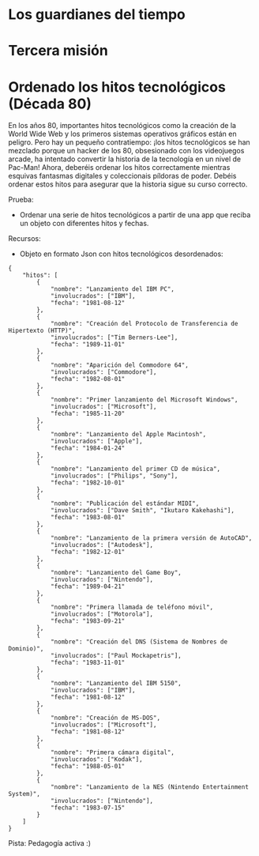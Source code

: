 
# Los guardianes del tiempo 
# Tercera misión



<h1> Ordenado los hitos tecnológicos (Década 80) </h1>


En los años 80, importantes hitos tecnológicos como la creación de la World Wide Web y los primeros sistemas operativos gráficos están en peligro. Pero hay un pequeño contratiempo: ¡los hitos tecnológicos se han mezclado porque un hacker de los 80, obsesionado con los videojuegos arcade, ha intentado convertir la historia de la tecnología en un nivel de Pac-Man! Ahora, deberéis ordenar los hitos correctamente mientras esquivas fantasmas digitales y coleccionais píldoras de poder. Debéis ordenar estos hitos para asegurar que la historia sigue su curso correcto. 

Prueba: 
<ul>
    <li> Ordenar una serie de hitos tecnológicos a partir de una app que reciba un objeto con diferentes hitos y fechas. </li>
</ul>

Recursos: 
<ul>
    <li> Objeto en formato Json con hitos tecnológicos desordenados: </li>
</ul>



```
{
    "hitos": [
        {
            "nombre": "Lanzamiento del IBM PC",
            "involucrados": ["IBM"],
            "fecha": "1981-08-12"
        },
        {
            "nombre": "Creación del Protocolo de Transferencia de Hipertexto (HTTP)",
            "involucrados": ["Tim Berners-Lee"],
            "fecha": "1989-11-01"
        },
        {
            "nombre": "Aparición del Commodore 64",
            "involucrados": ["Commodore"],
            "fecha": "1982-08-01"
        },
        {
            "nombre": "Primer lanzamiento del Microsoft Windows",
            "involucrados": ["Microsoft"],
            "fecha": "1985-11-20"
        },
        {
            "nombre": "Lanzamiento del Apple Macintosh",
            "involucrados": ["Apple"],
            "fecha": "1984-01-24"
        },
        {
            "nombre": "Lanzamiento del primer CD de música",
            "involucrados": ["Philips", "Sony"],
            "fecha": "1982-10-01"
        },
        {
            "nombre": "Publicación del estándar MIDI",
            "involucrados": ["Dave Smith", "Ikutaro Kakehashi"],
            "fecha": "1983-08-01"
        },
        {
            "nombre": "Lanzamiento de la primera versión de AutoCAD",
            "involucrados": ["Autodesk"],
            "fecha": "1982-12-01"
        },
        {
            "nombre": "Lanzamiento del Game Boy",
            "involucrados": ["Nintendo"],
            "fecha": "1989-04-21"
        },
        {
            "nombre": "Primera llamada de teléfono móvil",
            "involucrados": ["Motorola"],
            "fecha": "1983-09-21"
        },
        {
            "nombre": "Creación del DNS (Sistema de Nombres de Dominio)",
            "involucrados": ["Paul Mockapetris"],
            "fecha": "1983-11-01"
        },
        {
            "nombre": "Lanzamiento del IBM 5150",
            "involucrados": ["IBM"],
            "fecha": "1981-08-12"
        },
        {
            "nombre": "Creación de MS-DOS",
            "involucrados": ["Microsoft"],
            "fecha": "1981-08-12"
        },
        {
            "nombre": "Primera cámara digital",
            "involucrados": ["Kodak"],
            "fecha": "1988-05-01"
        },
        {
            "nombre": "Lanzamiento de la NES (Nintendo Entertainment System)",
            "involucrados": ["Nintendo"],
            "fecha": "1983-07-15"
        }
    ]
}

```

Pista: Pedagogía activa :)
